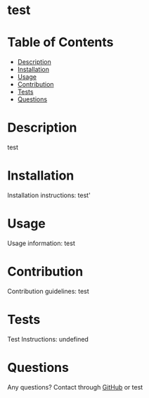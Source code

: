 # test

  # Table of Contents
  - [Description](#description)
  - [Installation](#installation)
  - [Usage](#usage)
  - [Contribution](#contribution)
  - [Tests](#tests)
  - [Questions](#questions)

  # Description
  test

  # Installation
  Installation instructions: test'
 
  # Usage
  Usage information: test

  # Contribution
  Contribution guidelines: test

  # Tests
  Test Instructions: undefined

  # Questions
  Any questions? Contact through <a href='https://github.com/test'>GitHub</a> or test
